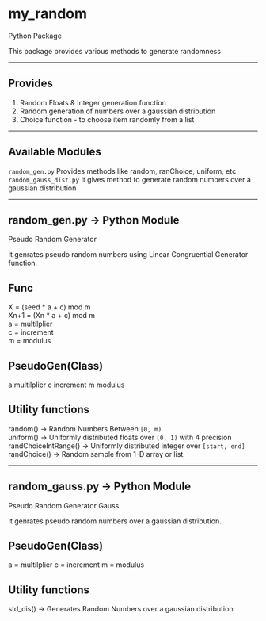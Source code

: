 # my_random
Python Package

This package provides various methods to generate randomness

--------
Provides
--------
  1. Random Floats & Integer generation function
  2. Random generation of numbers over a gaussian distribution
  3. Choice function - to choose item randomly from a list

-----------------
Available Modules
-----------------
``random_gen.py``        Provides methods like random, ranChoice, uniform, etc <br>
``random_gauss_dist.py`` It gives method to generate random numbers over a gaussian distribution

----------------
random_gen.py -> Python Module
----------------
Pseudo Random Generator

It genrates pseudo random numbers using Linear Congruential Generator function.

Func
-----------------------------
X =    (seed * a + c) mod m<br>
Xn+1 = (Xn * a + c) mod m<br>
a =    multilplier<br>
c =    increment<br>
m =    modulus<br>

PseudoGen(Class)
---------------------------------------
a                multilplier
c                increment
m                modulus

Utility functions
---------------------------------------------------------------------------------
random() ->              Random Numbers Between ``[0, m)`` <br>
uniform() ->             Uniformly distributed floats over ``[0, 1)`` with 4 precision <br>
randChoiceIntRange() ->  Uniformly distributed integer over ``[start, end]`` <br>
randChoice() ->          Random sample from 1-D array or list. <br>

---------------------------
random_gauss.py -> Python Module
---------------------------
Pseudo Random Generator Gauss

It genrates pseudo random numbers over a gaussian distribution.

PseudoGen(Class)
-------------------------------------
a  =              multilplier
c  =              increment
m  =              modulus

Utility functions
---------------------------------------------------------------------------------
std_dis()  ->          Generates Random Numbers over a gaussian distribution 

